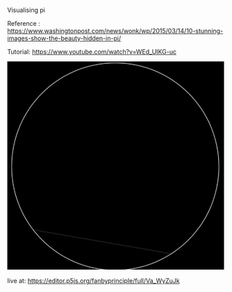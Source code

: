 Visualising pi 

Reference : 
https://www.washingtonpost.com/news/wonk/wp/2015/03/14/10-stunning-images-show-the-beauty-hidden-in-pi/

Tutorial:
https://www.youtube.com/watch?v=WEd_UIKG-uc

![](pi_moon.gif)

live at: 
https://editor.p5js.org/fanbyprinciple/full/Va_WyZuJk

